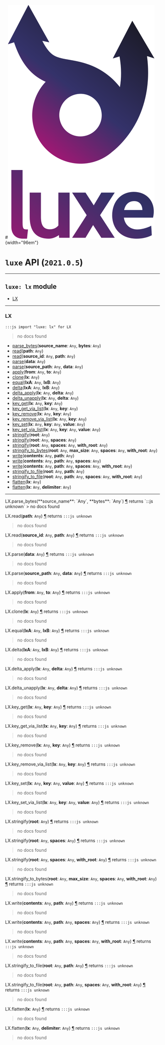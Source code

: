 #![](../images/luxe-dark.svg){width="96em"}

# `luxe` API (`2021.0.5`)  


---

## `luxe: lx` module

- [LX](#lx)   

---

### LX
`:::js import "luxe: lx" for LX`
> no docs found

- [parse_bytes](#LX.parse_bytes+2)(**source_name**: `Any`, **bytes**: `Any`)
- [read](#LX.read)(**path**: `Any`)
- [read](#LX.read+2)(**source_id**: `Any`, **path**: `Any`)
- [parse](#LX.parse)(**data**: `Any`)
- [parse](#LX.parse+2)(**source_path**: `Any`, **data**: `Any`)
- [apply](#LX.apply+2)(**from**: `Any`, **to**: `Any`)
- [clone](#LX.clone)(**lx**: `Any`)
- [equal](#LX.equal+2)(**lxA**: `Any`, **lxB**: `Any`)
- [delta](#LX.delta+2)(**lxA**: `Any`, **lxB**: `Any`)
- [delta_apply](#LX.delta_apply+2)(**lx**: `Any`, **delta**: `Any`)
- [delta_unapply](#LX.delta_unapply+2)(**lx**: `Any`, **delta**: `Any`)
- [key_get](#LX.key_get+2)(**lx**: `Any`, **key**: `Any`)
- [key_get_via_list](#LX.key_get_via_list+2)(**lx**: `Any`, **key**: `Any`)
- [key_remove](#LX.key_remove+2)(**lx**: `Any`, **key**: `Any`)
- [key_remove_via_list](#LX.key_remove_via_list+2)(**lx**: `Any`, **key**: `Any`)
- [key_set](#LX.key_set+3)(**lx**: `Any`, **key**: `Any`, **value**: `Any`)
- [key_set_via_list](#LX.key_set_via_list+3)(**lx**: `Any`, **key**: `Any`, **value**: `Any`)
- [stringify](#LX.stringify)(**root**: `Any`)
- [stringify](#LX.stringify+2)(**root**: `Any`, **spaces**: `Any`)
- [stringify](#LX.stringify+3)(**root**: `Any`, **spaces**: `Any`, **with_root**: `Any`)
- [stringify_to_bytes](#LX.stringify_to_bytes+4)(**root**: `Any`, **max_size**: `Any`, **spaces**: `Any`, **with_root**: `Any`)
- [write](#LX.write+2)(**contents**: `Any`, **path**: `Any`)
- [write](#LX.write+3)(**contents**: `Any`, **path**: `Any`, **spaces**: `Any`)
- [write](#LX.write+4)(**contents**: `Any`, **path**: `Any`, **spaces**: `Any`, **with_root**: `Any`)
- [stringify_to_file](#LX.stringify_to_file+2)(**root**: `Any`, **path**: `Any`)
- [stringify_to_file](#LX.stringify_to_file+4)(**root**: `Any`, **path**: `Any`, **spaces**: `Any`, **with_root**: `Any`)
- [flatten](#LX.flatten)(**lx**: `Any`)
- [flatten](#LX.flatten+2)(**lx**: `Any`, **delimiter**: `Any`)

<hr/>
<endpoint module="luxe: lx" class="LX" signature="parse_bytes(source_name : Any, bytes : Any)"></endpoint>
<signature id="LX.parse_bytes+2">LX.parse_bytes(**source_name**: `Any`, **bytes**: `Any`)
<a class="headerlink" href="#LX.parse_bytes+2" title="Permanent link">¶</a></signature>
<span class='api_ret'>returns</span> `:::js unknown`
> no docs found   

<endpoint module="luxe: lx" class="LX" signature="read(path : Any)"></endpoint>
<signature id="LX.read">LX.read(**path**: `Any`)
<a class="headerlink" href="#LX.read" title="Permanent link">¶</a></signature>
<span class='api_ret'>returns</span> `:::js unknown`
> no docs found   

<endpoint module="luxe: lx" class="LX" signature="read(source_id : Any, path : Any)"></endpoint>
<signature id="LX.read+2">LX.read(**source_id**: `Any`, **path**: `Any`)
<a class="headerlink" href="#LX.read+2" title="Permanent link">¶</a></signature>
<span class='api_ret'>returns</span> `:::js unknown`
> no docs found   

<endpoint module="luxe: lx" class="LX" signature="parse(data : Any)"></endpoint>
<signature id="LX.parse">LX.parse(**data**: `Any`)
<a class="headerlink" href="#LX.parse" title="Permanent link">¶</a></signature>
<span class='api_ret'>returns</span> `:::js unknown`
> no docs found   

<endpoint module="luxe: lx" class="LX" signature="parse(source_path : Any, data : Any)"></endpoint>
<signature id="LX.parse+2">LX.parse(**source_path**: `Any`, **data**: `Any`)
<a class="headerlink" href="#LX.parse+2" title="Permanent link">¶</a></signature>
<span class='api_ret'>returns</span> `:::js unknown`
> no docs found   

<endpoint module="luxe: lx" class="LX" signature="apply(from : Any, to : Any)"></endpoint>
<signature id="LX.apply+2">LX.apply(**from**: `Any`, **to**: `Any`)
<a class="headerlink" href="#LX.apply+2" title="Permanent link">¶</a></signature>
<span class='api_ret'>returns</span> `:::js unknown`
> no docs found   

<endpoint module="luxe: lx" class="LX" signature="clone(lx : Any)"></endpoint>
<signature id="LX.clone">LX.clone(**lx**: `Any`)
<a class="headerlink" href="#LX.clone" title="Permanent link">¶</a></signature>
<span class='api_ret'>returns</span> `:::js unknown`
> no docs found   

<endpoint module="luxe: lx" class="LX" signature="equal(lxA : Any, lxB : Any)"></endpoint>
<signature id="LX.equal+2">LX.equal(**lxA**: `Any`, **lxB**: `Any`)
<a class="headerlink" href="#LX.equal+2" title="Permanent link">¶</a></signature>
<span class='api_ret'>returns</span> `:::js unknown`
> no docs found   

<endpoint module="luxe: lx" class="LX" signature="delta(lxA : Any, lxB : Any)"></endpoint>
<signature id="LX.delta+2">LX.delta(**lxA**: `Any`, **lxB**: `Any`)
<a class="headerlink" href="#LX.delta+2" title="Permanent link">¶</a></signature>
<span class='api_ret'>returns</span> `:::js unknown`
> no docs found   

<endpoint module="luxe: lx" class="LX" signature="delta_apply(lx : Any, delta : Any)"></endpoint>
<signature id="LX.delta_apply+2">LX.delta_apply(**lx**: `Any`, **delta**: `Any`)
<a class="headerlink" href="#LX.delta_apply+2" title="Permanent link">¶</a></signature>
<span class='api_ret'>returns</span> `:::js unknown`
> no docs found   

<endpoint module="luxe: lx" class="LX" signature="delta_unapply(lx : Any, delta : Any)"></endpoint>
<signature id="LX.delta_unapply+2">LX.delta_unapply(**lx**: `Any`, **delta**: `Any`)
<a class="headerlink" href="#LX.delta_unapply+2" title="Permanent link">¶</a></signature>
<span class='api_ret'>returns</span> `:::js unknown`
> no docs found   

<endpoint module="luxe: lx" class="LX" signature="key_get(lx : Any, key : Any)"></endpoint>
<signature id="LX.key_get+2">LX.key_get(**lx**: `Any`, **key**: `Any`)
<a class="headerlink" href="#LX.key_get+2" title="Permanent link">¶</a></signature>
<span class='api_ret'>returns</span> `:::js unknown`
> no docs found   

<endpoint module="luxe: lx" class="LX" signature="key_get_via_list(lx : Any, key : Any)"></endpoint>
<signature id="LX.key_get_via_list+2">LX.key_get_via_list(**lx**: `Any`, **key**: `Any`)
<a class="headerlink" href="#LX.key_get_via_list+2" title="Permanent link">¶</a></signature>
<span class='api_ret'>returns</span> `:::js unknown`
> no docs found   

<endpoint module="luxe: lx" class="LX" signature="key_remove(lx : Any, key : Any)"></endpoint>
<signature id="LX.key_remove+2">LX.key_remove(**lx**: `Any`, **key**: `Any`)
<a class="headerlink" href="#LX.key_remove+2" title="Permanent link">¶</a></signature>
<span class='api_ret'>returns</span> `:::js unknown`
> no docs found   

<endpoint module="luxe: lx" class="LX" signature="key_remove_via_list(lx : Any, key : Any)"></endpoint>
<signature id="LX.key_remove_via_list+2">LX.key_remove_via_list(**lx**: `Any`, **key**: `Any`)
<a class="headerlink" href="#LX.key_remove_via_list+2" title="Permanent link">¶</a></signature>
<span class='api_ret'>returns</span> `:::js unknown`
> no docs found   

<endpoint module="luxe: lx" class="LX" signature="key_set(lx : Any, key : Any, value : Any)"></endpoint>
<signature id="LX.key_set+3">LX.key_set(**lx**: `Any`, **key**: `Any`, **value**: `Any`)
<a class="headerlink" href="#LX.key_set+3" title="Permanent link">¶</a></signature>
<span class='api_ret'>returns</span> `:::js unknown`
> no docs found   

<endpoint module="luxe: lx" class="LX" signature="key_set_via_list(lx : Any, key : Any, value : Any)"></endpoint>
<signature id="LX.key_set_via_list+3">LX.key_set_via_list(**lx**: `Any`, **key**: `Any`, **value**: `Any`)
<a class="headerlink" href="#LX.key_set_via_list+3" title="Permanent link">¶</a></signature>
<span class='api_ret'>returns</span> `:::js unknown`
> no docs found   

<endpoint module="luxe: lx" class="LX" signature="stringify(root : Any)"></endpoint>
<signature id="LX.stringify">LX.stringify(**root**: `Any`)
<a class="headerlink" href="#LX.stringify" title="Permanent link">¶</a></signature>
<span class='api_ret'>returns</span> `:::js unknown`
> no docs found   

<endpoint module="luxe: lx" class="LX" signature="stringify(root : Any, spaces : Any)"></endpoint>
<signature id="LX.stringify+2">LX.stringify(**root**: `Any`, **spaces**: `Any`)
<a class="headerlink" href="#LX.stringify+2" title="Permanent link">¶</a></signature>
<span class='api_ret'>returns</span> `:::js unknown`
> no docs found   

<endpoint module="luxe: lx" class="LX" signature="stringify(root : Any, spaces : Any, with_root : Any)"></endpoint>
<signature id="LX.stringify+3">LX.stringify(**root**: `Any`, **spaces**: `Any`, **with_root**: `Any`)
<a class="headerlink" href="#LX.stringify+3" title="Permanent link">¶</a></signature>
<span class='api_ret'>returns</span> `:::js unknown`
> no docs found   

<endpoint module="luxe: lx" class="LX" signature="stringify_to_bytes(root : Any, max_size : Any, spaces : Any, with_root : Any)"></endpoint>
<signature id="LX.stringify_to_bytes+4">LX.stringify_to_bytes(**root**: `Any`, **max_size**: `Any`, **spaces**: `Any`, **with_root**: `Any`)
<a class="headerlink" href="#LX.stringify_to_bytes+4" title="Permanent link">¶</a></signature>
<span class='api_ret'>returns</span> `:::js unknown`
> no docs found   

<endpoint module="luxe: lx" class="LX" signature="write(contents : Any, path : Any)"></endpoint>
<signature id="LX.write+2">LX.write(**contents**: `Any`, **path**: `Any`)
<a class="headerlink" href="#LX.write+2" title="Permanent link">¶</a></signature>
<span class='api_ret'>returns</span> `:::js unknown`
> no docs found   

<endpoint module="luxe: lx" class="LX" signature="write(contents : Any, path : Any, spaces : Any)"></endpoint>
<signature id="LX.write+3">LX.write(**contents**: `Any`, **path**: `Any`, **spaces**: `Any`)
<a class="headerlink" href="#LX.write+3" title="Permanent link">¶</a></signature>
<span class='api_ret'>returns</span> `:::js unknown`
> no docs found   

<endpoint module="luxe: lx" class="LX" signature="write(contents : Any, path : Any, spaces : Any, with_root : Any)"></endpoint>
<signature id="LX.write+4">LX.write(**contents**: `Any`, **path**: `Any`, **spaces**: `Any`, **with_root**: `Any`)
<a class="headerlink" href="#LX.write+4" title="Permanent link">¶</a></signature>
<span class='api_ret'>returns</span> `:::js unknown`
> no docs found   

<endpoint module="luxe: lx" class="LX" signature="stringify_to_file(root : Any, path : Any)"></endpoint>
<signature id="LX.stringify_to_file+2">LX.stringify_to_file(**root**: `Any`, **path**: `Any`)
<a class="headerlink" href="#LX.stringify_to_file+2" title="Permanent link">¶</a></signature>
<span class='api_ret'>returns</span> `:::js unknown`
> no docs found   

<endpoint module="luxe: lx" class="LX" signature="stringify_to_file(root : Any, path : Any, spaces : Any, with_root : Any)"></endpoint>
<signature id="LX.stringify_to_file+4">LX.stringify_to_file(**root**: `Any`, **path**: `Any`, **spaces**: `Any`, **with_root**: `Any`)
<a class="headerlink" href="#LX.stringify_to_file+4" title="Permanent link">¶</a></signature>
<span class='api_ret'>returns</span> `:::js unknown`
> no docs found   

<endpoint module="luxe: lx" class="LX" signature="flatten(lx : Any)"></endpoint>
<signature id="LX.flatten">LX.flatten(**lx**: `Any`)
<a class="headerlink" href="#LX.flatten" title="Permanent link">¶</a></signature>
<span class='api_ret'>returns</span> `:::js unknown`
> no docs found   

<endpoint module="luxe: lx" class="LX" signature="flatten(lx : Any, delimiter : Any)"></endpoint>
<signature id="LX.flatten+2">LX.flatten(**lx**: `Any`, **delimiter**: `Any`)
<a class="headerlink" href="#LX.flatten+2" title="Permanent link">¶</a></signature>
<span class='api_ret'>returns</span> `:::js unknown`
> no docs found   

